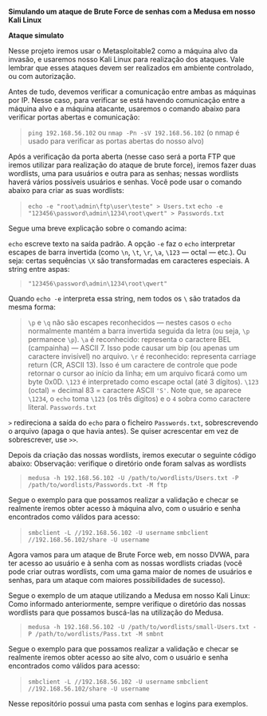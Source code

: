 **Simulando um ataque de Brute Force de senhas com a Medusa em nosso Kali Linux**

**Ataque simulato**

Nesse projeto iremos usar o Metasploitable2 como a máquina alvo da invasão, e usaremos nosso Kali Linux para realização dos ataques. Vale lembrar que esses ataques devem ser realizados em ambiente controlado, ou com autorização.

Antes de tudo, devemos verificar a comunicação entre ambas as máquinas por IP. Nesse caso, para verificar se está havendo comunicação entre a máquina alvo e a máquina atacante, usaremos o comando abaixo para verificar portas abertas e comunicação:

> `ping 192.168.56.102` ou `nmap -Pn -sV 192.168.56.102` (o nmap é usado para verificar as portas abertas do nosso alvo)

Após a verificação da porta aberta (nesse caso será a porta FTP que iremos utilizar para realização do ataque de brute force), iremos fazer duas wordlists, uma para usuários e outra para as senhas; nessas wordlists haverá vários possíveis usuários e senhas.
Você pode usar o comando abaixo para criar as suas wordlists:

> `echo -e "root\admin\ftp\user\teste" > Users.txt`
> `echo -e "123456\password\admin\1234\root\qwert" > Passwords.txt`

Segue uma breve explicação sobre o comando acima:

`echo` escreve texto na saída padrão.
A opção `-e` faz o `echo` interpretar escapes de barra invertida (como `\n`, `\t`, `\r`, `\a`, `\123` — octal — etc.). Ou seja: certas sequências `\X` são transformadas em caracteres especiais.
A string entre aspas:

> `"123456\password\admin\1234\root\qwert"`

Quando `echo -e` interpreta essa string, nem todos os `\` são tratados da mesma forma:

> `\p` e `\q` não são escapes reconhecidos — nestes casos o `echo` normalmente mantém a barra invertida seguida da letra (ou seja, `\p` permanece `\p`).
> `\a` é reconhecido: representa o caractere BEL (campainha) — ASCII 7. Isso pode causar um bip (ou apenas um caractere invisível) no arquivo.
> `\r` é reconhecido: representa carriage return (CR, ASCII 13). Isso é um caractere de controle que pode retornar o cursor ao início da linha; em um arquivo ficará como um byte 0x0D.
> `\123` é interpretado como escape octal (até 3 dígitos). `\123` (octal) = decimal 83 = caractere ASCII `'S'`. Note que, se aparece `\1234`, o `echo` toma `\123` (os três dígitos) e o `4` sobra como caractere literal.
> `Passwords.txt`

`>` redireciona a saída do `echo` para o ficheiro `Passwords.txt`, sobrescrevendo o arquivo (apaga o que havia antes). Se quiser acrescentar em vez de sobrescrever, use `>>`.

Depois da criação das nossas wordlists, iremos executar o seguinte código abaixo:
Observação: verifique o diretório onde foram salvas as wordlists

> `medusa -h 192.168.56.102 -U /path/to/wordlists/Users.txt -P /path/to/wordlists/Passwords.txt -M ftp`

Segue o exemplo para que possamos realizar a validação e checar se realmente iremos obter acesso à máquina alvo, com o usuário e senha encontrados como válidos para acesso:

> `smbclient -L //192.168.56.102 -U username`
> `smbclient //192.168.56.102/share -U username`

Agora vamos para um ataque de Brute Force web, em nosso DVWA, para ter acesso ao usuário e à senha com as nossas wordlists criadas (você pode criar outras wordlists, com uma gama maior de nomes de usuários e senhas, para um ataque com maiores possibilidades de sucesso).

Segue o exemplo de um ataque utilizando a Medusa em nosso Kali Linux:
Como informado anteriormente, sempre verifique o diretório das nossas wordlists para que possamos buscá-las na utilização do Medusa.

> `medusa -h 192.168.56.102 -U /path/to/wordlists/small-Users.txt -P /path/to/wordlists/Pass.txt -M smbnt`

Segue o exemplo para que possamos realizar a validação e checar se realmente iremos obter acesso ao site alvo, com o usuário e senha encontrados como válidos para acesso:

> `smbclient -L //192.168.56.102 -U username`
> `smbclient //192.168.56.102/share -U username`

Nesse repositório possui uma pasta com senhas e logins para exemplos.
